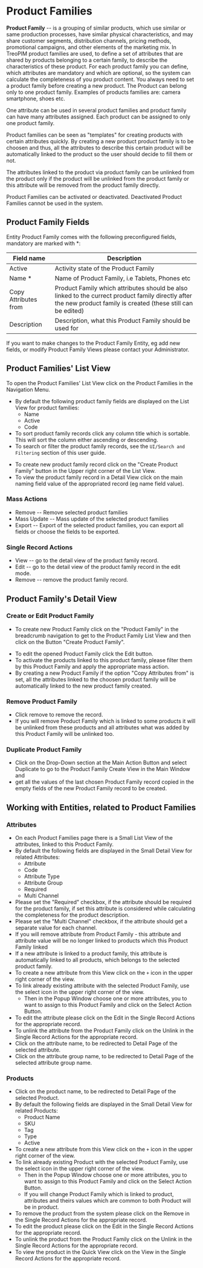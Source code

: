 # Product Families

**Product Family** -- is a grouping of similar products, which use similar or same production processes, have similar physical characteristics, and may share customer segments, distribution channels, pricing methods, promotional campaigns, and other elements of the marketing mix. In TreoPIM product families are used, to define a set of attributes that are shared by products belonging to a certain family, to describe the characteristics of these product. For each product family you can define, which attributes are mandatory and which are optional, so the system can calculate the completeness of you product content. You always need to set a product family before creating a new product. The Product can belong only to one product family. Examples of products families are: camera smartphone, shoes etc. 

One attribute can be used in several product families and  product family can have many attributes assigned. Each product can be assigned to only one product family.

Product families can be seen as "templates" for creating products with certain attributes quickly. By creating a new product product family is to be choosen and thus, all the attributes to describe this certain product will be automatically linked to the product so the user should decide to fill them or not.

The attributes linked to the product via product family can be unlinked from the product only if the product will be unlinked from the product family or this attribute will be removed from the product family directly.

Product Families can be activated or deactivated. Deactivated Product Families cannot be used in the system.

## Product Family Fields

Entity Product Family comes with the following preconfigured fields, mandatory are marked with *:

| Field name           | Description                                                  |
| -------------------- | ------------------------------------------------------------ |
| Active               | Activity state of the Product Family                         |
| Name *               | Name of Product Family, i.e Tablets, Phones etc              |
| Copy Attributes from | Product Family which attributes should be also linked to the currect product family directly after the new product family is created (these still can be edited) |
| Description          | Description, what this Product Family should be used for     |
<!-- [VT] ----- добавить пункт Code  -->
<!-- [VT] ----- добавить скрин-->


If you want to make changes to the Product Family Entity, eg add new fields, or modify Product Family Views please contact your Administrator.

## Product Families' List View

To open the Product Families' List View click on the Product Families in the Navigation Menu.

- By default the following product family fields are displayed on the List View for product families:
  - Name
  - Active
  - Code
- To sort product family records click any column title which is sortable. This will sort the column either ascending or descending. 
- To search or filter the product family records, see the `UI/Search and Filtering` section of this user guide.
<!-- [VT] ----- навесить ссылку на UI/Search and Filtering -->
- To create new product family record click on the "Create Product Family" button in the Upper right corner of the List View.
- To view the product family record in a Detail View click on the main naming field value of the appropriated record (eg name field value).
<!-- [VT] ----- добавить скрин-->

### Mass Actions

- Remove --  Remove selected product families
- Mass Update --  Mass update of the selected product families
- Export -- Export of the selected product families, you can export all fields or choose the fields to be exported.
<!-- [VT] ----- есть также пункты ADD RELATION и REMOVE RELATION . нужно дописать -->

### Single Record Actions

- View -- go to the detail view of the product family record.
- Edit -- go to the detail view of the product family record in the edit mode.
- Remove -- remove the product family record.

## Product Family's  Detail View

### Create or Edit Product Family

- To create new Product Family click on the "Product Family" in the breadcrumb navigation to get to the Product Family List View and then click on the Button "Create Product Family".
<!-- [VT] ----- тут думаю можно просто переписать, что   To create new Product Family click on the "Product Family" in the Navigation Menu and then click on the Button "Create Product Family". -->
- To edit the opened Product Family click the Edit button.
- To activate the products linked to this product family, please filter them by this Product Family and apply the appropriate mass action.
- By creating a new Product Family if the option "Copy Attributes from" is set, all the attributes linked to the choosen product family will be automatically linked to the new product family created.



### Remove Product Family

- Click remove to remove the record.
- If you will remove Product Family which is linked to some products it will be unlinked from these products and all attributes what was added by this Product Family will be unlinked too. 

### Duplicate Product Family

- Click on the Drop-Down section at the Main Action Button and select Duplicate to go to the Product Family Create View in the Main Window and 
- get all the values of the last chosen Product Family record copied in the empty fields of the new Product Family record to be created.

## Working with Entities, related to Product Families

### Attributes

- On each Product Families page there is a Small List View of the attributes, linked to this Product Family.
- By default the following fields are displayed in the Small Detail View for related Attributes:
  - Attribute
  - Code
  - Attribute Type 
  - Attribute Group
  - Required
  - Multi Channel
- Please set the "Required" checkbox, if the attribute should be required for the product family, if set this attribute is considered while calculating the completeness for the product description.
- Please set the "Multi Channel" checkbox, if the attribute should get a separate value for each channel.
- If you will remove attribute from Product Family - this attribute and attribute value will be no longer linked to products which this Product Family linked
- If a new attribute is linked to a product family, this attribute is automatically linked to all products, which belongs to the selected product family. 
- To create a new attribute from this View click on the `+` icon in the upper right corner of the view.
- To link already existing attribute with the selected Product Family, use the select icon in the upper right corner of the view. 
  - Then in the Popup Window choose one or more attributes, you to want to assign to this Product Family and click on the Select Action Button. 
- To edit the attribute please click on the Edit in the Single Record Actions for the appropriate record.
- To unlink the attribute from the Product Family click on the Unlink in the Single Record Actions for the appropriate record.
- Click on the attribute name, to be redirected to Detail Page of the selected attribute.
- Click on the attribute group name, to be redirected to Detail Page of the selected attribute group name.
<!-- [VT] ----- добавить скрин-->

### Products

- Click on the product name, to be redirected to Detail Page of the selected Product.
- By default the following fields are displayed in the Small Detail View for related Products:
  - Product Name
  - SKU
  - Tag
  - Type
  - Active
- To create a new attribute from this View click on the `+` icon in the upper right corner of the view.
- To link already existing Product with the selected Product Family, use the select icon in the upper right corner of the view. 
  - Then in the Popup Window choose one or more attributes, you to want to assign to this Product Family and click on the Select Action Button. 
  - If you will change Product Family which is linked to product, attributes and theirs values which are common to both Product will be in product.
- To remove the product from the system please click on the Remove in the Single Record Actions for the appropriate record.
- To edit the product please click on the Edit in the Single Record Actions for the appropriate record.
- To unlink the product from the Product Family click on the Unlink in the Single Record Actions for the appropriate record.
- To view the product in the Quick View click on the View in the Single Record Actions for the appropriate record.
<!-- [VT] ----- добавить скрин-->


